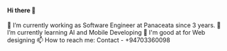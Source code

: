 #### Hi there 👋

🔭 I’m currently working as Software Engineer at Panaceata since 3 years.
🌱 I’m currently learning AI and Mobile Developing
💬 I'm good at for Web designing
📫 How to reach me: Contact - +94703360098

